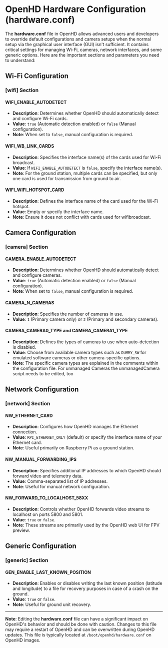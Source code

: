 # OpenHD Hardware Configuration (hardware.conf)

The **hardware.conf** file in OpenHD allows advanced users and developers to override default configurations and camera setups when the normal setup via the graphical user interface (GUI) isn't sufficient. It contains critical settings for managing Wi-Fi, cameras, network interfaces, and some generic options. Here are the important sections and parameters you need to understand:

## Wi-Fi Configuration

### [wifi] Section

#### WIFI_ENABLE_AUTODETECT
- **Description**: Determines whether OpenHD should automatically detect and configure Wi-Fi cards.
- **Value**: `true` (Automatic detection enabled) or `false` (Manual configuration).
- **Note**: When set to `false`, manual configuration is required.

#### WIFI_WB_LINK_CARDS
- **Description**: Specifies the interface name(s) of the cards used for Wi-Fi broadcast.
- **Value**: If `WIFI_ENABLE_AUTODETECT` is `false`, specify the interface name(s).
- **Note**: For the ground station, multiple cards can be specified, but only one card is used for transmission from ground to air.

#### WIFI_WIFI_HOTSPOT_CARD
- **Description**: Defines the interface name of the card used for the Wi-Fi hotspot.
- **Value**: Empty or specify the interface name.
- **Note**: Ensure it does not conflict with cards used for wifibroadcast.

## Camera Configuration

### [camera] Section

#### CAMERA_ENABLE_AUTODETECT
- **Description**: Determines whether OpenHD should automatically detect and configure cameras.
- **Value**: `true` (Automatic detection enabled) or `false` (Manual configuration).
- **Note**: When set to `false`, manual configuration is required.

#### CAMERA_N_CAMERAS
- **Description**: Specifies the number of cameras in use.
- **Value**: `1` (Primary camera only) or `2` (Primary and secondary cameras).

#### CAMERA_CAMERA0_TYPE and CAMERA_CAMERA1_TYPE
- **Description**: Defines the types of cameras to use when auto-detection is disabled.
- **Value**: Choose from available camera types such as `DUMMY_SW` for emulated software cameras or other camera-specific options.
- **Note**: The specific camera types are explained in the comments within the configuration file. For unmanaged Cameras the unmanagedCamera script needs to be edited, too
## Network Configuration

### [network] Section

#### NW_ETHERNET_CARD
- **Description**: Configures how OpenHD manages the Ethernet connection.
- **Value**: `RPI_ETHERNET_ONLY` (default) or specify the interface name of your Ethernet card.
- **Note**: Useful primarily on Raspberry Pi as a ground station.

#### NW_MANUAL_FORWARDING_IPS
- **Description**: Specifies additional IP addresses to which OpenHD should forward video and telemetry data.
- **Value**: Comma-separated list of IP addresses.
- **Note**: Useful for manual network configuration.

#### NW_FORWARD_TO_LOCALHOST_58XX
- **Description**: Controls whether OpenHD forwards video streams to localhost on ports 5800 and 5801.
- **Value**: `true` or `false`.
- **Note**: These streams are primarily used by the OpenHD web UI for FPV preview.

## Generic Configuration

### [generic] Section

#### GEN_ENABLE_LAST_KNOWN_POSITION
- **Description**: Enables or disables writing the last known position (latitude and longitude) to a file for recovery purposes in case of a crash on the ground.
- **Value**: `true` or `false`.
- **Note**: Useful for ground unit recovery.

---

**Note**: Editing the **hardware.conf** file can have a significant impact on OpenHD's behavior and should be done with caution. Changes to this file may require a restart of OpenHD and can be overwritten during OpenHD updates. This file is typically located at `/boot/openhd/hardware.conf` on OpenHD images.